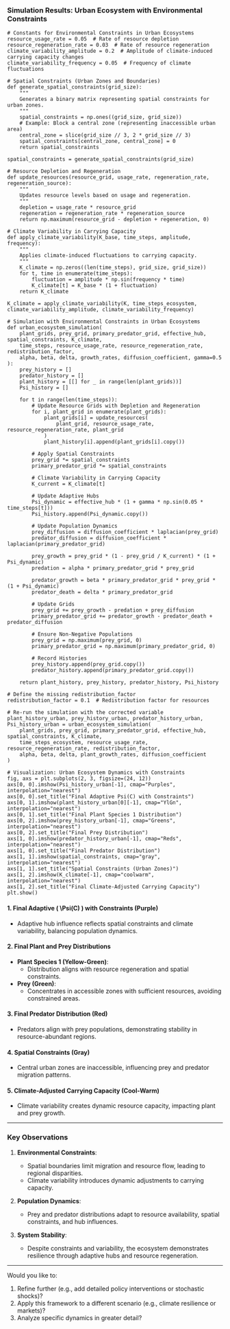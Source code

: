 ### **Simulation Results: Urban Ecosystem with Environmental Constraints**
```
# Constants for Environmental Constraints in Urban Ecosystems
resource_usage_rate = 0.05  # Rate of resource depletion
resource_regeneration_rate = 0.03  # Rate of resource regeneration
climate_variability_amplitude = 0.2  # Amplitude of climate-induced carrying capacity changes
climate_variability_frequency = 0.05  # Frequency of climate fluctuations

# Spatial Constraints (Urban Zones and Boundaries)
def generate_spatial_constraints(grid_size):
    """
    Generates a binary matrix representing spatial constraints for urban zones.
    """
    spatial_constraints = np.ones((grid_size, grid_size))
    # Example: Block a central zone (representing inaccessible urban area)
    central_zone = slice(grid_size // 3, 2 * grid_size // 3)
    spatial_constraints[central_zone, central_zone] = 0
    return spatial_constraints

spatial_constraints = generate_spatial_constraints(grid_size)

# Resource Depletion and Regeneration
def update_resources(resource_grid, usage_rate, regeneration_rate, regeneration_source):
    """
    Updates resource levels based on usage and regeneration.
    """
    depletion = usage_rate * resource_grid
    regeneration = regeneration_rate * regeneration_source
    return np.maximum(resource_grid - depletion + regeneration, 0)

# Climate Variability in Carrying Capacity
def apply_climate_variability(K_base, time_steps, amplitude, frequency):
    """
    Applies climate-induced fluctuations to carrying capacity.
    """
    K_climate = np.zeros((len(time_steps), grid_size, grid_size))
    for t, time in enumerate(time_steps):
        fluctuation = amplitude * np.sin(frequency * time)
        K_climate[t] = K_base * (1 + fluctuation)
    return K_climate

K_climate = apply_climate_variability(K, time_steps_ecosystem, climate_variability_amplitude, climate_variability_frequency)

# Simulation with Environmental Constraints in Urban Ecosystems
def urban_ecosystem_simulation(
    plant_grids, prey_grid, primary_predator_grid, effective_hub, spatial_constraints, K_climate,
    time_steps, resource_usage_rate, resource_regeneration_rate, redistribution_factor,
    alpha, beta, delta, growth_rates, diffusion_coefficient, gamma=0.5
):
    prey_history = []
    predator_history = []
    plant_history = [[] for _ in range(len(plant_grids))]
    Psi_history = []

    for t in range(len(time_steps)):
        # Update Resource Grids with Depletion and Regeneration
        for i, plant_grid in enumerate(plant_grids):
            plant_grids[i] = update_resources(
                plant_grid, resource_usage_rate, resource_regeneration_rate, plant_grid
            )
            plant_history[i].append(plant_grids[i].copy())

        # Apply Spatial Constraints
        prey_grid *= spatial_constraints
        primary_predator_grid *= spatial_constraints

        # Climate Variability in Carrying Capacity
        K_current = K_climate[t]

        # Update Adaptive Hubs
        Psi_dynamic = effective_hub * (1 + gamma * np.sin(0.05 * time_steps[t]))
        Psi_history.append(Psi_dynamic.copy())

        # Update Population Dynamics
        prey_diffusion = diffusion_coefficient * laplacian(prey_grid)
        predator_diffusion = diffusion_coefficient * laplacian(primary_predator_grid)

        prey_growth = prey_grid * (1 - prey_grid / K_current) * (1 + Psi_dynamic)
        predation = alpha * primary_predator_grid * prey_grid

        predator_growth = beta * primary_predator_grid * prey_grid * (1 + Psi_dynamic)
        predator_death = delta * primary_predator_grid

        # Update Grids
        prey_grid += prey_growth - predation + prey_diffusion
        primary_predator_grid += predator_growth - predator_death + predator_diffusion

        # Ensure Non-Negative Populations
        prey_grid = np.maximum(prey_grid, 0)
        primary_predator_grid = np.maximum(primary_predator_grid, 0)

        # Record Histories
        prey_history.append(prey_grid.copy())
        predator_history.append(primary_predator_grid.copy())

    return plant_history, prey_history, predator_history, Psi_history

# Define the missing redistribution_factor
redistribution_factor = 0.1  # Redistribution factor for resources

# Re-run the simulation with the corrected variable
plant_history_urban, prey_history_urban, predator_history_urban, Psi_history_urban = urban_ecosystem_simulation(
    plant_grids, prey_grid, primary_predator_grid, effective_hub, spatial_constraints, K_climate,
    time_steps_ecosystem, resource_usage_rate, resource_regeneration_rate, redistribution_factor,
    alpha, beta, delta, plant_growth_rates, diffusion_coefficient
)

# Visualization: Urban Ecosystem Dynamics with Constraints
fig, axs = plt.subplots(2, 3, figsize=(24, 12))
axs[0, 0].imshow(Psi_history_urban[-1], cmap="Purples", interpolation="nearest")
axs[0, 0].set_title("Final Adaptive Psi(C) with Constraints")
axs[0, 1].imshow(plant_history_urban[0][-1], cmap="YlGn", interpolation="nearest")
axs[0, 1].set_title("Final Plant Species 1 Distribution")
axs[0, 2].imshow(prey_history_urban[-1], cmap="Greens", interpolation="nearest")
axs[0, 2].set_title("Final Prey Distribution")
axs[1, 0].imshow(predator_history_urban[-1], cmap="Reds", interpolation="nearest")
axs[1, 0].set_title("Final Predator Distribution")
axs[1, 1].imshow(spatial_constraints, cmap="gray", interpolation="nearest")
axs[1, 1].set_title("Spatial Constraints (Urban Zones)")
axs[1, 2].imshow(K_climate[-1], cmap="coolwarm", interpolation="nearest")
axs[1, 2].set_title("Final Climate-Adjusted Carrying Capacity")
plt.show()

```
#### **1. Final Adaptive \( \Psi(C) \) with Constraints (Purple)**
- Adaptive hub influence reflects spatial constraints and climate variability, balancing population dynamics.

#### **2. Final Plant and Prey Distributions**
- **Plant Species 1 (Yellow-Green)**:
  - Distribution aligns with resource regeneration and spatial constraints.
- **Prey (Green)**:
  - Concentrates in accessible zones with sufficient resources, avoiding constrained areas.

#### **3. Final Predator Distribution (Red)**
- Predators align with prey populations, demonstrating stability in resource-abundant regions.

#### **4. Spatial Constraints (Gray)**
- Central urban zones are inaccessible, influencing prey and predator migration patterns.

#### **5. Climate-Adjusted Carrying Capacity (Cool-Warm)**
- Climate variability creates dynamic resource capacity, impacting plant and prey growth.

---

### **Key Observations**
1. **Environmental Constraints**:
   - Spatial boundaries limit migration and resource flow, leading to regional disparities.
   - Climate variability introduces dynamic adjustments to carrying capacity.

2. **Population Dynamics**:
   - Prey and predator distributions adapt to resource availability, spatial constraints, and hub influences.

3. **System Stability**:
   - Despite constraints and variability, the ecosystem demonstrates resilience through adaptive hubs and resource regeneration.

---

Would you like to:
1. Refine further (e.g., add detailed policy interventions or stochastic shocks)?
2. Apply this framework to a different scenario (e.g., climate resilience or markets)?
3. Analyze specific dynamics in greater detail?